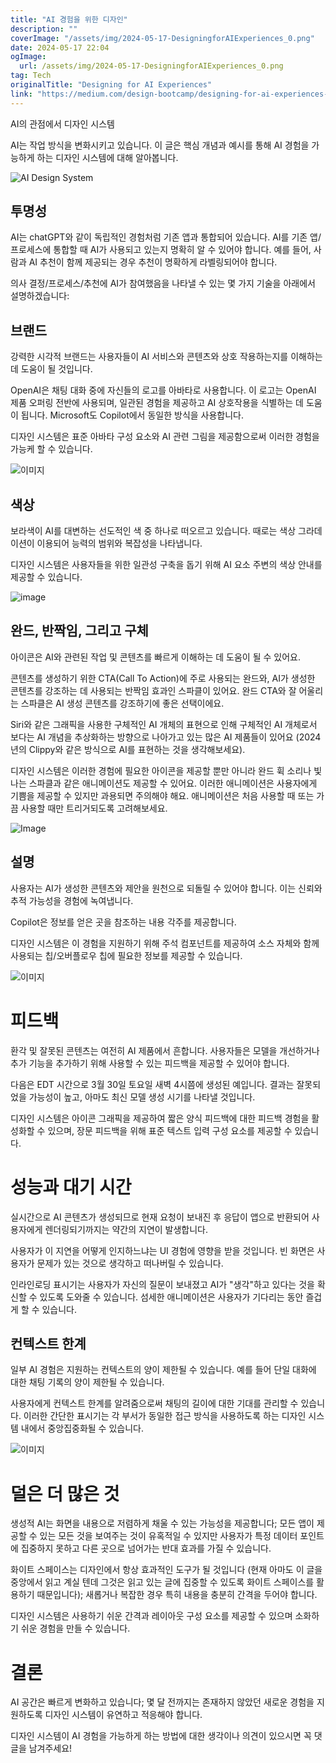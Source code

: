```yaml
---
title: "AI 경험을 위한 디자인"
description: ""
coverImage: "/assets/img/2024-05-17-DesigningforAIExperiences_0.png"
date: 2024-05-17 22:04
ogImage: 
  url: /assets/img/2024-05-17-DesigningforAIExperiences_0.png
tag: Tech
originalTitle: "Designing for AI Experiences"
link: "https://medium.com/design-bootcamp/designing-for-ai-experiences-a6f5248b0e86"
---
```



AI의 관점에서 디자인 시스템

AI는 작업 방식을 변화시키고 있습니다. 이 글은 핵심 개념과 예시를 통해 AI 경험을 가능하게 하는 디자인 시스템에 대해 알아봅니다.

![AI Design System](/assets/img/2024-05-17-DesigningforAIExperiences_0.png)

## 투명성

<div class="content-ad"></div>

AI는 chatGPT와 같이 독립적인 경험처럼 기존 앱과 통합되어 있습니다. AI를 기존 앱/프로세스에 통합할 때 AI가 사용되고 있는지 명확히 알 수 있어야 합니다. 예를 들어, 사람과 AI 추천이 함께 제공되는 경우 추천이 명확하게 라벨링되어야 합니다.

의사 결정/프로세스/추천에 AI가 참여했음을 나타낼 수 있는 몇 가지 기술을 아래에서 설명하겠습니다:

## 브랜드

강력한 시각적 브랜드는 사용자들이 AI 서비스와 콘텐츠와 상호 작용하는지를 이해하는 데 도움이 될 것입니다.

<div class="content-ad"></div>

OpenAI은 채팅 대화 중에 자신들의 로고를 아바타로 사용합니다. 이 로고는 OpenAI 제품 오퍼링 전반에 사용되며, 일관된 경험을 제공하고 AI 상호작용을 식별하는 데 도움이 됩니다. Microsoft도 Copilot에서 동일한 방식을 사용합니다.

디자인 시스템은 표준 아바타 구성 요소와 AI 관련 그림을 제공함으로써 이러한 경험을 가능케 할 수 있습니다.

![이미지](/assets/img/2024-05-17-DesigningforAIExperiences_1.png)

## 색상

<div class="content-ad"></div>

보라색이 AI를 대변하는 선도적인 색 중 하나로 떠오르고 있습니다. 때로는 색상 그라데이션이 이용되어 능력의 범위와 복잡성을 나타냅니다. 

디자인 시스템은 사용자들을 위한 일관성 구축을 돕기 위해 AI 요소 주변의 색상 안내를 제공할 수 있습니다.

![image](/assets/img/2024-05-17-DesigningforAIExperiences_2.png)

## 완드, 반짝임, 그리고 구체

<div class="content-ad"></div>

아이콘은 AI와 관련된 작업 및 콘텐츠를 빠르게 이해하는 데 도움이 될 수 있어요.

콘텐츠를 생성하기 위한 CTA(Call To Action)에 주로 사용되는 완드와, AI가 생성한 콘텐츠를 강조하는 데 사용되는 반짝임 효과인 스파클이 있어요. 완드 CTA와 잘 어울리는 스파클은 AI 생성 콘텐츠를 강조하기에 좋은 선택이에요.

Siri와 같은 그래픽을 사용한 구체적인 AI 개체의 표현으로 인해 구체적인 AI 개체로서 보다는 AI 개념을 추상화하는 방향으로 나아가고 있는 많은 AI 제품들이 있어요 (2024년의 Clippy와 같은 방식으로 AI를 표현하는 것을 생각해보세요).

디자인 시스템은 이러한 경험에 필요한 아이콘을 제공할 뿐만 아니라 완드 휙 소리나 빛나는 스파클과 같은 애니메이션도 제공할 수 있어요. 이러한 애니메이션은 사용자에게 기쁨을 제공할 수 있지만 과용되면 주의해야 해요. 애니메이션은 처음 사용할 때 또는 가끔 사용할 때만 트리거되도록 고려해보세요.

<div class="content-ad"></div>

![Image](/assets/img/2024-05-17-DesigningforAIExperiences_3.png)

## 설명

사용자는 AI가 생성한 콘텐츠와 제안을 원천으로 되돌릴 수 있어야 합니다. 이는 신뢰와 추적 가능성을 경험에 녹여냅니다.

Copilot은 정보를 얻은 곳을 참조하는 내용 각주를 제공합니다.

<div class="content-ad"></div>

디자인 시스템은 이 경험을 지원하기 위해 주석 컴포넌트를 제공하여 소스 자체와 함께 사용되는 칩/오버플로우 칩에 필요한 정보를 제공할 수 있습니다.

![이미지](/assets/img/2024-05-17-DesigningforAIExperiences_4.png)

# 피드백

환각 및 잘못된 콘텐츠는 여전히 AI 제품에서 흔합니다. 사용자들은 모델을 개선하거나 추가 기능을 추가하기 위해 사용할 수 있는 피드백을 제공할 수 있어야 합니다.

<div class="content-ad"></div>

다음은 EDT 시간으로 3월 30일 토요일 새벽 4시쯤에 생성된 예입니다. 결과는 잘못되었을 가능성이 높고, 아마도 최신 모델 생성 시기를 나타낼 것입니다.

디자인 시스템은 아이콘 그래픽을 제공하여 짧은 양식 피드백에 대한 피드백 경험을 활성화할 수 있으며, 장문 피드백을 위해 표준 텍스트 입력 구성 요소를 제공할 수 있습니다.

<div class="content-ad"></div>

# 성능과 대기 시간

실시간으로 AI 콘텐츠가 생성되므로 현재 요청이 보내진 후 응답이 앱으로 반환되어 사용자에게 렌더링되기까지는 약간의 지연이 발생합니다.

사용자가 이 지연을 어떻게 인지하느냐는 UI 경험에 영향을 받을 것입니다. 빈 화면은 사용자가 문제가 있는 것으로 생각하고 떠나버릴 수 있습니다.

인라인로딩 표시기는 사용자가 자신의 질문이 보내졌고 AI가 "생각"하고 있다는 것을 확신할 수 있도록 도와줄 수 있습니다. 섬세한 애니메이션은 사용자가 기다리는 동안 즐겁게 할 수 있습니다.

<div class="content-ad"></div>

## 컨텍스트 한계

일부 AI 경험은 지원하는 컨텍스트의 양이 제한될 수 있습니다. 예를 들어 단일 대화에 대한 채팅 기록의 양이 제한될 수 있습니다.

사용자에게 컨텍스트 한계를 알려줌으로써 채팅의 길이에 대한 기대를 관리할 수 있습니다. 이러한 간단한 표시기는 각 부서가 동일한 접근 방식을 사용하도록 하는 디자인 시스템 내에서 중앙집중화될 수 있습니다.

![이미지](/assets/img/2024-05-17-DesigningforAIExperiences_7.png)

<div class="content-ad"></div>

# 덜은 더 많은 것

생성적 AI는 화면을 내용으로 저렴하게 채울 수 있는 가능성을 제공합니다; 모든 앱이 제공할 수 있는 모든 것을 보여주는 것이 유혹적일 수 있지만 사용자가 특정 데이터 포인트에 집중하지 못하고 다른 곳으로 넘어가는 반대 효과를 가질 수 있습니다.

화이트 스페이스는 디자인에서 항상 효과적인 도구가 될 것입니다 (현재 아마도 이 글을 중앙에서 읽고 계실 텐데 그것은 읽고 있는 글에 집중할 수 있도록 화이트 스페이스를 활용하기 때문입니다); 새롭거나 복잡한 경우 특히 내용을 충분히 간격을 두어야 합니다.

디자인 시스템은 사용하기 쉬운 간격과 레이아웃 구성 요소를 제공할 수 있으며 소화하기 쉬운 경험을 만들 수 있습니다.

<div class="content-ad"></div>

# 결론

AI 공간은 빠르게 변화하고 있습니다; 몇 달 전까지는 존재하지 않았던 새로운 경험을 지원하도록 디자인 시스템이 유연하고 적응해야 합니다.

디자인 시스템이 AI 경험을 가능하게 하는 방법에 대한 생각이나 의견이 있으시면 꼭 댓글을 남겨주세요!